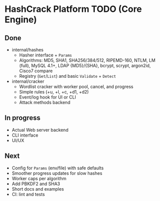 # HashCrack Platform TODO (Core Engine)

## Done
- internal/hashes
  - Hasher interface + `Params`
  - Algorithms: MD5, SHA1, SHA256/384/512, RIPEMD-160, NTLM, LM (full), MySQL 4.1+, LDAP {MD5}/{SHA}, bcrypt, scrypt, argon2id, Cisco7 compare
  - Registry (`Get`/`List`) and basic `Validate` + `Detect`
- internal/cracker
  - Wordlist cracker with worker pool, cancel, and progress
  - Simple rules (+u, +l, +c, +d1, +d2)
  - Event/log hook for UI or CLI
  - Attack methods backend


## In progress
- Actual Web server backend
- CLI interface
- UI/UX

## Next
- Config for `Params` (env/file) with safe defaults
- Smoother progress updates for slow hashes
- Worker caps per algorithm
- Add PBKDF2 and SHA3
- Short docs and examples
- CI: lint and tests
